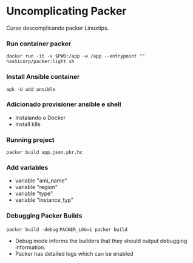 # Uncomplicating Packer
Curso descomplicando packer Linuxtips. 

### Run container packer
```docker run -it -v $PWD:/app -w /app --entrypoint "" hashicorp/packer:light sh```

### Install Ansible container

```apk -U add ansible```

### Adicionado provisioner ansible e shell
- Instalando o Docker
- Install k8s

### Running project
```packer build app.json.pkr.hc```

### Add variables
- variable "ami_name"
- variable "region"
- variable "type"
- variable "instance_typ"

### Debugging Packer Builds
```packer build -debug```
```PACKER_LOG=1 packer build```
- Debug mode informs the builders that they should output debugging information.
- Packer has detailed logs which can be enabled
